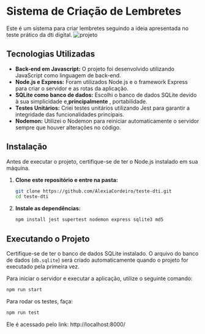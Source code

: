 # Sistema de Criação de Lembretes

Este é um sistema para criar lembretes seguindo a ideia apresentada no teste prático da dti digital.
![projeto](https://github.com/AlexiaCordeiro/teste-dti/assets/84211729/0b8d7e99-9c3d-40af-896d-d569384eb352)
## Tecnologias Utilizadas

- **Back-end em Javascript:** O projeto foi desenvolvido utilizando JavaScript como linguagem de back-end.
- **Node.js e Express:** Foram utilizados Node.js e o framework Express para criar o servidor e as rotas da aplicação.
- **SQLite como banco de dados:** Escolhi o banco de dados SQLite devido à sua simplicidade e,**principalmente** , portabilidade.
- **Testes Unitários:** Criei testes unitários utilizando Jest para garantir a integridade das funcionalidades principais.
- **Nodemon:** Utilizei o Nodemon para reiniciar automaticamente o servidor sempre que houver alterações no código.
## Instalação

Antes de executar o projeto, certifique-se de ter o Node.js instalado em sua máquina.

1. **Clone este repositório e entre na pasta:**

    ```bash
    git clone https://github.com/AlexiaCordeiro/teste-dti.git
    cd teste-dti
    ```

2. **Instale as dependências:**

    ```bash
    npm install jest supertest nodemon express sqlite3 md5
    ```

## Executando o Projeto

Certifique-se de ter o banco de dados SQLite instalado. O arquivo do banco de dados (`db.sqlite`) será criado automaticamente quando o projeto for executado pela primeira vez.

Para iniciar o servidor e executar a aplicação, utilize o seguinte comando:

```bash
npm run start
```

Para rodar os testes, faça:

```bash
npm run test
```
Ele é acessado pelo link: http://localhost:8000/
